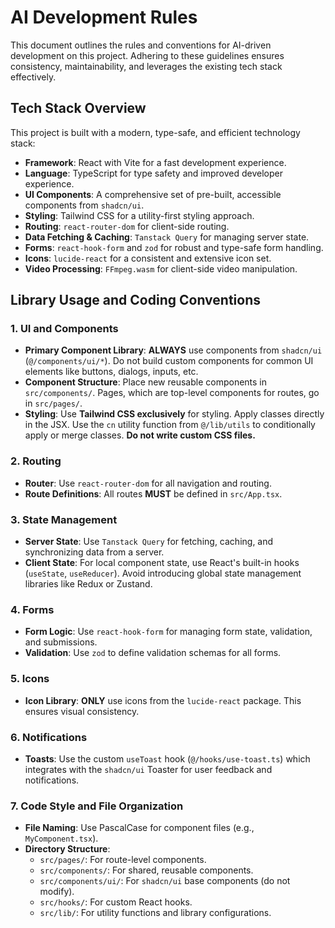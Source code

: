 # AI Development Rules

This document outlines the rules and conventions for AI-driven development on this project. Adhering to these guidelines ensures consistency, maintainability, and leverages the existing tech stack effectively.

## Tech Stack Overview

This project is built with a modern, type-safe, and efficient technology stack:

- **Framework**: React with Vite for a fast development experience.
- **Language**: TypeScript for type safety and improved developer experience.
- **UI Components**: A comprehensive set of pre-built, accessible components from `shadcn/ui`.
- **Styling**: Tailwind CSS for a utility-first styling approach.
- **Routing**: `react-router-dom` for client-side routing.
- **Data Fetching & Caching**: `Tanstack Query` for managing server state.
- **Forms**: `react-hook-form` and `zod` for robust and type-safe form handling.
- **Icons**: `lucide-react` for a consistent and extensive icon set.
- **Video Processing**: `FFmpeg.wasm` for client-side video manipulation.

## Library Usage and Coding Conventions

### 1. UI and Components

- **Primary Component Library**: **ALWAYS** use components from `shadcn/ui` (`@/components/ui/*`). Do not build custom components for common UI elements like buttons, dialogs, inputs, etc.
- **Component Structure**: Place new reusable components in `src/components/`. Pages, which are top-level components for routes, go in `src/pages/`.
- **Styling**: Use **Tailwind CSS exclusively** for styling. Apply classes directly in the JSX. Use the `cn` utility function from `@/lib/utils` to conditionally apply or merge classes. **Do not write custom CSS files.**

### 2. Routing

- **Router**: Use `react-router-dom` for all navigation and routing.
- **Route Definitions**: All routes **MUST** be defined in `src/App.tsx`.

### 3. State Management

- **Server State**: Use `Tanstack Query` for fetching, caching, and synchronizing data from a server.
- **Client State**: For local component state, use React's built-in hooks (`useState`, `useReducer`). Avoid introducing global state management libraries like Redux or Zustand.

### 4. Forms

- **Form Logic**: Use `react-hook-form` for managing form state, validation, and submissions.
- **Validation**: Use `zod` to define validation schemas for all forms.

### 5. Icons

- **Icon Library**: **ONLY** use icons from the `lucide-react` package. This ensures visual consistency.

### 6. Notifications

- **Toasts**: Use the custom `useToast` hook (`@/hooks/use-toast.ts`) which integrates with the `shadcn/ui` Toaster for user feedback and notifications.

### 7. Code Style and File Organization

- **File Naming**: Use PascalCase for component files (e.g., `MyComponent.tsx`).
- **Directory Structure**:
    - `src/pages/`: For route-level components.
    - `src/components/`: For shared, reusable components.
    - `src/components/ui/`: For `shadcn/ui` base components (do not modify).
    - `src/hooks/`: For custom React hooks.
    - `src/lib/`: For utility functions and library configurations.